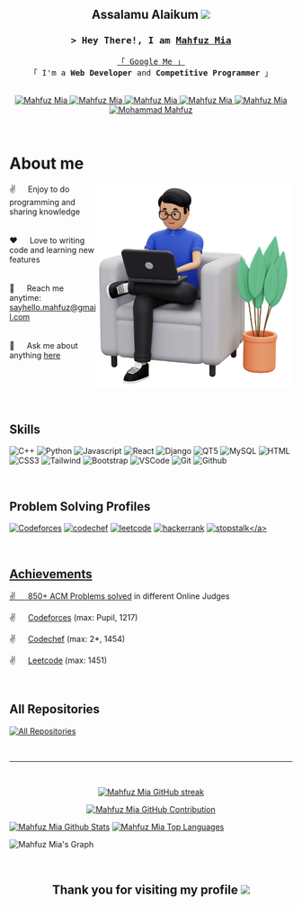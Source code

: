 
<!-- Heading line -->
<h2 align="center">
  <!-- Leave a problem for Me -->
  Assalamu Alaikum
  <img src="https://media.giphy.com/media/hvRJCLFzcasrR4ia7z/giphy.gif" width="28">
</h2>

<!-- Intro  -->
<h3 align="center">
        <samp>&gt; Hey There!, I am
                <b><a href="https://mahfuzmia.netlify.app/">Mahfuz Mia</a></b>
        </samp>
</h3>


<p align="center"> 
  <samp>
    <a href="https://www.google.com/search?q=Mahfuz+Mia">「 Google Me 」</a>
    <br>
    「 I'm a <b> Web Developer </b> and <b>Competitive Programmer</b> 」
    <br>
    <br>
  </samp>
</p>


<!-- Contact section -->
<p align="center">
 <a href="https://mahfuzmia.netlify.app/" target="_blank">
  <img src="https://img.shields.io/badge/Website-DC143C?style=for-the-badge&logo=medium&logoColor=white" alt="Mahfuz Mia" />
 </a>
 <a href="https://linkedin.com/in/mahfuz-mia" target="_blank">
  <img src="https://img.shields.io/badge/LinkedIn-0077B5?style=for-the-badge&logo=linkedin&logoColor=white" alt="Mahfuz Mia"/>
 </a>
 <a href="https://dev.to/mahfuzmia1703" target="_blank">
  <img src="https://img.shields.io/badge/dev.to-0A0A0A?style=for-the-badge&logo=dev.to&logoColor=white" alt="Mahfuz Mia" />
 </a>
 <a href="https://twitter.com/mahfuzmia1703" target="_blank">
  <img src="https://img.shields.io/badge/Twitter-1DA1F2?style=for-the-badge&logo=twitter&logoColor=white" alt = "Mahfuz Mia"/>
 </a>
 <a href="https://instagram.com/mahfuzmia1703" target="_blank">
  <img src="https://img.shields.io/badge/Instagram-fe4164?style=for-the-badge&logo=instagram&logoColor=white" alt="Mahfuz Mia" />
 </a> 
 <a href="https://facebook.com/mohammadmahfuz1703" target="_blank">
  <img src="https://img.shields.io/badge/Facebook-20BEFF?&style=for-the-badge&logo=facebook&logoColor=white" alt="Mohammad Mahfuz"  />
  </a> 
</p>
<br />

<!-- About Section -->
 # About me
 
<p>
 <img align="right" width="350" src="assets/programmer.png" alt="Coding gif" />
  
 ✌️ &emsp; Enjoy to do programming and sharing knowledge <br/><br/><br/>
 ❤️ &emsp; Love to writing code and learning new features<br/><br/><br/>
 📧 &emsp; Reach me anytime: sayhello.mahfuz@gmail.com<br/><br/><br/>
 💬 &emsp; Ask me about anything [here](https://www.linkedin.com/in/mahfuz-mia/)
</p>
<br/>
<br/>
<br/>
<br/>

<!-- Used Tools -->
## Skills

![C++](https://img.shields.io/badge/C++-007acc?style=for-the-badge&labelColor=black&logo=cplusplus&logoColor=007acc)
![Python](https://img.shields.io/badge/python-20232A?style=for-the-badge&logo=python&logoColor=61DAFB)
![Javascript](https://img.shields.io/badge/Javascript-F0DB4F?style=for-the-badge&labelColor=black&logo=javascript&logoColor=F0DB4F)
![React](https://img.shields.io/badge/-React-61DBFB?style=for-the-badge&labelColor=black&logo=react&logoColor=61DBFB)
![Django](https://img.shields.io/badge/Django-3C873A?style=for-the-badge&labelColor=black&logo=django&logoColor=3C873A)
![QT5](https://img.shields.io/badge/QT5-000000?style=for-the-badge&logo=qt&logoColor=white)
![MySQL](https://img.shields.io/badge/mysql-3C873A?style=for-the-badge&logo=mysql&logoColor=black)
![HTML](https://img.shields.io/badge/HTML5-E34F26?style=for-the-badge&logo=html5&logoColor=white)
![CSS3](https://img.shields.io/badge/CSS3-1572B6?style=for-the-badge&logo=css3&logoColor=white)
![Tailwind](https://img.shields.io/badge/Tailwind_CSS-092749?style=for-the-badge&logo=tailwindcss&logoColor=06B6D4&labelColor=000000)
![Bootstrap](https://img.shields.io/badge/Bootstrap-563D7C?style=for-the-badge&logo=bootstrap&logoColor=white)
![VSCode](https://img.shields.io/badge/Visual_Studio-0078d7?style=for-the-badge&logo=visual%20studio&logoColor=white)
![Git](https://img.shields.io/badge/Git-F05032?style=for-the-badge&logo=git&logoColor=white)
![Github](https://img.shields.io/badge/Github-000?style=for-the-badge&logo=github&logoColor=white)

<br>

<!-- Problem solving profile -->
## Problem Solving Profiles
<a href="https://codeforces.com/profile/mahfuzmia1703" target="_blank">![Codeforces](https://img.shields.io/badge/codeforces-007acc?style=for-the-badge&labelColor=black&logo=codeforces&logoColor=007acc)</a>
<a href="https://www.codechef.com/users/mahfuzmia1703" target="_blank">![codechef](https://img.shields.io/badge/-codechef-61DBFB?style=for-the-badge&labelColor=black&logo=codechef&logoColor=61DBFB)</a>
<a href="https://leetcode.com/mahfuzmia1703/" target="_blank">![leetcode](https://img.shields.io/badge/leetcode-000000?style=for-the-badge&logo=leetcode&logoColor=white)</a>
<a href="https://www.hackerrank.com/profile/mahfuzmia1703" target="_blank">![hackerrank](https://img.shields.io/badge/hackerrank-3C873A?style=for-the-badge&labelColor=black&logo=hackerrank&logoColor=3C873A)</a>
<a href="https://www.stopstalk.com/user/profile/mahfuzmia1703" target="_blank">![stopstalk](https://img.shields.io/badge/-stopstalk(all_profiles_here)-61DBFB?style=for-the-badge&labelColor=black&logo=stopstalk&logoColor=61DBFB)</a>

<br/>

## Achievements
<p>
  
 ✌️ &emsp; 850+ ACM [Problems solved](https://github.com/mahfuz1703/Problem-Solving) in different Online Judges

 ✌️ &emsp; [Codeforces](https://codeforces.com/profile/mahfuzmia1703) (max: Pupil, 1217)

 ✌️ &emsp; [Codechef](https://www.codechef.com/users/mahfuzmia1703) (max: 2*, 1454)

 ✌️ &emsp; [Leetcode](https://www.codechef.com/users/mahfuzmia1703) (max: 1451)

</p>

<br>

## All Repositories
<p align="left">
  <a href="https://github.com/mahfuz1703?tab=repositories" target="_blank"><img alt="All Repositories" title="All Repositories" src="https://img.shields.io/badge/-All%20Repos-2962FF?style=for-the-badge&logo=koding&logoColor=white"/></a>
</p>

<br/>
<hr/>
<br/>

<p align="center">
  <a href="https://github.com/mahfuz1703">
    <img src="https://github-readme-streak-stats.herokuapp.com/?user=mahfuz1703&theme=radical&border=7F3FBF&background=0D1117" alt="Mahfuz Mia GitHub streak"/>
  </a>
</p>

<p align="center">
  <a href="https://github.com/mahfuz1703">
    <img src="https://github-profile-summary-cards.vercel.app/api/cards/profile-details?username=mahfuz1703&theme=radical" alt="Mahfuz Mia GitHub Contribution"/>
  </a>
</p>

<a> 
    <a href="https://github.com/mahfuz1703"><img alt="Mahfuz Mia Github Stats" src="https://denvercoder1-github-readme-stats.vercel.app/api?username=mahfuz1703&show_icons=true&count_private=true&theme=react&border_color=7F3FBF&bg_color=0D1117&title_color=F85D7F&icon_color=F8D866" height="192px" width="49.5%"/></a>
  <a href="https://github.com/mahfuz1703"><img alt="Mahfuz Mia Top Languages" src="https://denvercoder1-github-readme-stats.vercel.app/api/top-langs/?username=mahfuz1703&langs_count=8&layout=compact&theme=react&border_color=7F3FBF&bg_color=0D1117&title_color=F85D7F&icon_color=F8D866" height="192px" width="49.5%"/></a>
  <br/>
</a>


![Mahfuz Mia's Graph](https://github-readme-activity-graph.vercel.app/graph?username=mahfuz1703&custom_title=Mahfuz%20Mia's%20GitHub%20Activity%20Graph&bg_color=0D1117&color=7F3FBF&line=7F3FBF&point=7F3FBF&area_color=FFFFFF&title_color=FFFFFF&area=true)

<br>
<h2 align="center">
  Thank you for visiting my profile
  <img src="https://media.giphy.com/media/hvRJCLFzcasrR4ia7z/giphy.gif" width="28">
</h2>
